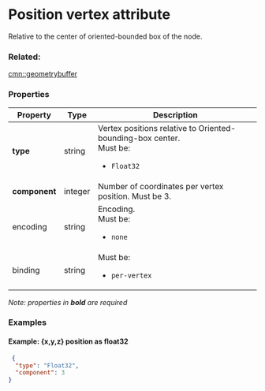 # Position vertex attribute

Relative to the center of oriented-bounded box of the node.

### Related:

[cmn::geometrybuffer](geometrybuffer.cmn.md)
### Properties

| Property | Type | Description |
| --- | --- | --- |
| **type** | string | Vertex positions relative to Oriented-bounding-box center.<div>Must be:<ul><li>`Float32`</li></ul></div> |
| **component** | integer | Number of coordinates per vertex position. Must be 3. |
| encoding | string | Encoding. <div>Must be:<ul><li>`none`</li></ul></div> |
| binding | string | <div>Must be:<ul><li>`per-vertex`</li></ul></div> |

*Note: properties in **bold** are required*

### Examples 

#### Example: {x,y,z} position as float32 

```json
 {
  "type": "Float32",
  "component": 3
} 
```


